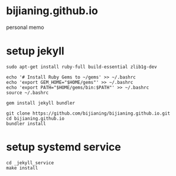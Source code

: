 # bijianing.github.io
personal memo


# setup jekyll

```
sudo apt-get install ruby-full build-essential zlib1g-dev

echo '# Install Ruby Gems to ~/gems' >> ~/.bashrc
echo 'export GEM_HOME="$HOME/gems"' >> ~/.bashrc
echo 'export PATH="$HOME/gems/bin:$PATH"' >> ~/.bashrc
source ~/.bashrc

gem install jekyll bundler

git clone https://github.com/bijianing/bijianing.github.io.git
cd bijianing.github.io
bundler install
```


# setup systemd service

```
cd _jekyll_service
make install
```

